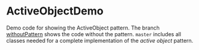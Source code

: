 # ActiveObjectDemo

Demo code for showing the ActiveObject pattern. The branch [withoutPattern](https://github.com/CodeLionX/ActiveObjectDemo/tree/withoutPattern) shows the code without the pattern. `master` includes all classes needed for a complete implementation of the _active object_ pattern.
